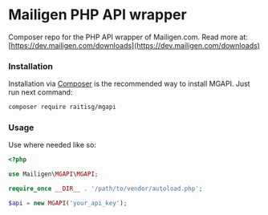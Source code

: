 # Mailigen PHP API wrapper

Composer repo for the PHP API wrapper of Mailigen.com. Read more at: [https://dev.mailigen.com/downloads](https://dev.mailigen.com/downloads)

### Installation

Installation via [Composer](https://getcomposer.org/) is the recommended way to install MGAPI. Just run next command:

```bash
composer require raitisg/mgapi
```

### Usage

Use where needed like so:

```php
<?php

use Mailigen\MGAPI\MGAPI;

require_once __DIR__ . '/path/to/vendor/autoload.php';

$api = new MGAPI('your_api_key');
```